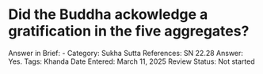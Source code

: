 # Did the Buddha ackowledge a gratification in the five aggregates?

Answer in Brief: -
 Category: Sukha
Sutta References: SN 22.28
Answer: Yes.
Tags: Khanda
Date Entered: March 11, 2025
Review Status: Not started